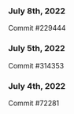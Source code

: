 ### July 8th, 2022

Commit #229444

### July 5th, 2022

Commit #314353


### July 4th, 2022

Commit #72281
